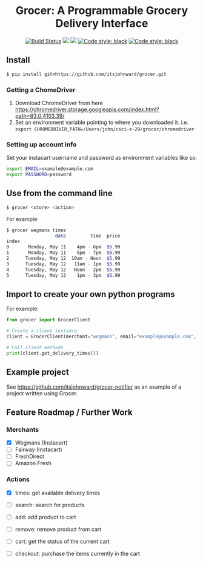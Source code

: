<h1 style="text-align: center">Grocer: A Programmable Grocery Delivery Interface</h1>
<p align="center">
<a href="https://travis-ci.com/itsjohnward/grocer"><img alt="Build Status" src="https://travis-ci.com/itsjohnward/grocer.svg?branch=master"></a>
<a href="https://codeclimate.com/github/itsjohnward/grocer/maintainability"><img src="https://api.codeclimate.com/v1/badges/44e9c2a633eb3c569c49/maintainability" /></a>
<a href="https://codeclimate.com/github/itsjohnward/grocer/test_coverage"><img src="https://api.codeclimate.com/v1/badges/44e9c2a633eb3c569c49/test_coverage" /></a>
<a href="https://github.com/psf/black"><img alt="Code style: black" src="https://img.shields.io/badge/code%20style-black-000000.svg"></a>
<a href="https://github.com/itsjohnward/grocer/releases"><img alt="Code style: black" src="https://img.shields.io/github/v/release/itsjohnward/grocer"></a>
</p>

## Install

```sh
$ pip install git+https://github.com/itsjohnward/grocer.git
```

### Getting a ChomeDriver

1. Download ChromeDriver from here https://chromedriver.storage.googleapis.com/index.html?path=83.0.4103.39/
2. Set an environment variable pointing to where you downloaded it. i.e. `export CHROMEDRIVER_PATH=/Users/john/csci-e-29/grocer/chromedriver`

### Setting up account info

Set your instacart username and password as environment variables like so:

```sh
export EMAIL=example@example.com
export PASSWORD=password
```

## Use from the command line

```sh
$ grocer <store> <action>
```

For example:

```sh
$ grocer wegmans times
                  date         time  price
index                                     
0       Monday, May 11    4pm - 6pm  $5.99
1       Monday, May 11    5pm - 7pm  $5.99
2      Tuesday, May 12  10am - Noon  $5.99
3      Tuesday, May 12   11am - 1pm  $5.99
4      Tuesday, May 12   Noon - 2pm  $5.99
5      Tuesday, May 12    1pm - 3pm  $5.99
```

## Import to create your own python programs

For example:

```py
from grocer import GrocerClient

# Create a client instance
client = GrocerClient(merchant="wegmans", email="example@example.com", password="password")

# Call client methods
print(client.get_delivery_times())
```

## Example project

See <https://github.com/itsjohnward/grocer-notifier> as an example of a project written using Grocer.

## Feature Roadmap / Further Work

### Merchants

- [x] Wegmans (Instacart)
- [ ] Fairway (Instacart)
- [ ] FreshDirect
- [ ] Amazon Fresh

### Actions

- [x] times: get available delivery times
- [ ] search: search for products
- [ ] add: add product to cart
- [ ] remove: remove product from cart
- [ ] cart: get the status of the current cart
- [ ] checkout: purchase the items currently in the cart

